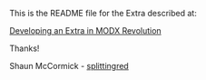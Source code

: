 This is the README file for the Extra described at:

[Developing an Extra in MODX Revolution](http://rtfm.modx.com/display/revolution20/Developing+an+Extra+in+MODX+Revolution "In the Official MODX Documentation")

Thanks!

Shaun McCormick - [splittingred](http://twitter.com/splittingred])
